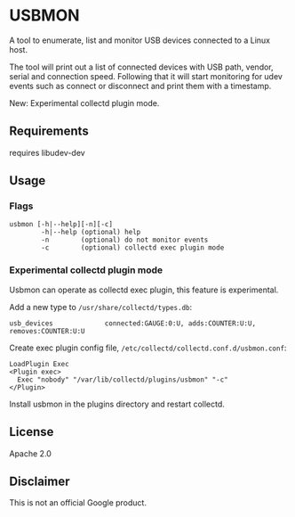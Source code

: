 # USBMON
A tool to enumerate, list and monitor USB devices connected to a Linux host.

The tool will print out a list of connected devices with USB path, vendor, serial and connection speed. 
Following that it will start monitoring for udev events such as connect or disconnect and print them with a timestamp. 

New: Experimental collectd plugin mode.

## Requirements
requires libudev-dev

## Usage

### Flags

```
usbmon [-h|--help][-n][-c]
        -h|--help (optional) help
        -n        (optional) do not monitor events
        -c        (optional) collectd exec plugin mode
```

### Experimental collectd plugin mode
Usbmon can operate as collectd exec plugin, this feature is experimental.

Add a new type to `/usr/share/collectd/types.db`:

```
usb_devices             connected:GAUGE:0:U, adds:COUNTER:U:U, removes:COUNTER:U:U
```

Create exec plugin config file, `/etc/collectd/collectd.conf.d/usbmon.conf`:

```
LoadPlugin Exec
<Plugin exec>
  Exec "nobody" "/var/lib/collectd/plugins/usbmon" "-c"
</Plugin>
```

Install usbmon in the plugins directory and restart collectd.


## License
Apache 2.0

## Disclaimer
This is not an official Google product.

